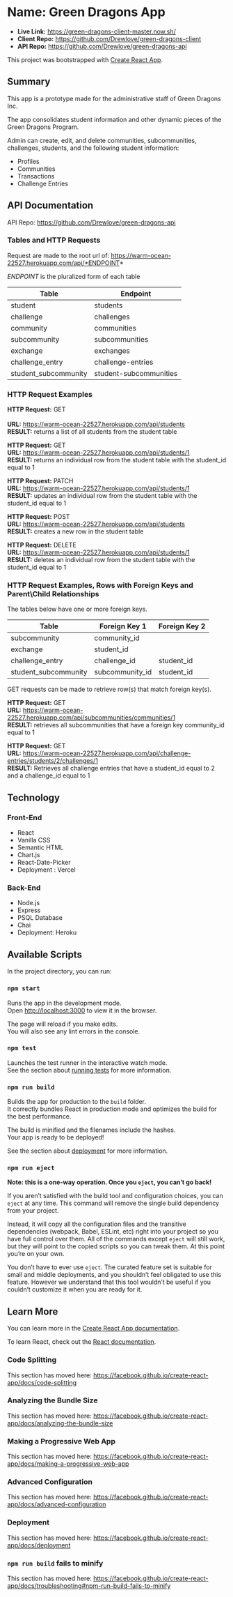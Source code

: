 
# Name: Green Dragons App 
* **Live Link:** https://green-dragons-client-master.now.sh/
* **Client Repo:** https://github.com/Drewlove/green-dragons-client
* **API Repo:** https://github.com/Drewlove/green-dragons-api

This project was bootstrapped with [Create React App](https://github.com/facebook/create-react-app).

## Summary
This app is a prototype made for the administrative staff of Green Dragons Inc.

The app consolidates student information and other dynamic pieces of the Green Dragons Program.

Admin can create, edit, and delete communities, subcommunities, challenges, students, and the following student information:
* Profiles
* Communities
* Transactions
* Challenge Entries

## API Documentation
API Repo: https://github.com/Drewlove/green-dragons-api

### Tables and HTTP Requests
Request are made to the root url of: https://warm-ocean-22527.herokuapp.com/api/*ENDPOINT*

*ENDPOINT* is the pluralized form of each table

| Table                | Endpoint               |
| -----------          | -----------            |
| student              | students               |
| challenge            | challenges             |
| community            | communities            |
| subcommunity         | subcommunities         |
| exchange             | exchanges              |
| challenge_entry      | challenge-entries      |
| student_subcommunity | student-subcommunities |

### HTTP Request Examples
**HTTP Request:** GET <br />       
**URL:** https://warm-ocean-22527.herokuapp.com/api/students                     
**RESULT:** returns a list of all students from the student table             

**HTTP Request:** GET                    
**URL:** https://warm-ocean-22527.herokuapp.com/api/students/1                     
**RESULT:** returns an individual row from the student table with the student_id equal to 1             

**HTTP Request:** PATCH                    
**URL:** https://warm-ocean-22527.herokuapp.com/api/students/1                     
**RESULT:** updates an individual row from the student table with the student_id equal to 1             

**HTTP Request:** POST                    
**URL:** https://warm-ocean-22527.herokuapp.com/api/students            
**RESULT:** creates a new row in the student table             

**HTTP Request:** DELETE       
**URL:** https://warm-ocean-22527.herokuapp.com/api/students/1                    
**RESULT:** deletes an individual row from the student table with the student_id equal to 1             


### HTTP Request Examples, Rows with Foreign Keys and Parent\Child Relationships

The tables below have one or more foreign keys. 

| Table                | Foreign Key 1              | Foreign Key 2 |
| -----------          | -----------                | -----------   |
| subcommunity         | community_id               |               |
| exchange             | student_id                 |               |
| challenge_entry      | challenge_id               | student_id    |
| student_subcommunity | subcommunity_id            | student_id    |

GET requests can be made to retrieve row(s) that match foreign key(s). 

**HTTP Request:** GET    
**URL:** https://warm-ocean-22527.herokuapp.com/api/subcommunities/communities/1     
**RESULT:** retrieves all subcommunities that have a foreign key community_id equal to 1

**HTTP Request:** GET    
**URL:** https://warm-ocean-22527.herokuapp.com/api/challenge-entries/students/2/challenges/1    
**RESULT:** Retrieves all challenge entries that have a student_id equal to 2 and a challenge_id equal to 1

## Technology 

### Front-End
* React
* Vanilla CSS
* Semantic HTML
* Chart.js 
* React-Date-Picker
* Deployment : Vercel 

### Back-End
* Node.js
* Express
* PSQL Database
* Chai 
* Deployment: Heroku 








## Available Scripts

In the project directory, you can run:

### `npm start`

Runs the app in the development mode.<br />
Open [http://localhost:3000](http://localhost:3000) to view it in the browser.

The page will reload if you make edits.<br />
You will also see any lint errors in the console.

### `npm test`

Launches the test runner in the interactive watch mode.<br />
See the section about [running tests](https://facebook.github.io/create-react-app/docs/running-tests) for more information.

### `npm run build`

Builds the app for production to the `build` folder.<br />
It correctly bundles React in production mode and optimizes the build for the best performance.

The build is minified and the filenames include the hashes.<br />
Your app is ready to be deployed!

See the section about [deployment](https://facebook.github.io/create-react-app/docs/deployment) for more information.

### `npm run eject`

**Note: this is a one-way operation. Once you `eject`, you can’t go back!**

If you aren’t satisfied with the build tool and configuration choices, you can `eject` at any time. This command will remove the single build dependency from your project.

Instead, it will copy all the configuration files and the transitive dependencies (webpack, Babel, ESLint, etc) right into your project so you have full control over them. All of the commands except `eject` will still work, but they will point to the copied scripts so you can tweak them. At this point you’re on your own.

You don’t have to ever use `eject`. The curated feature set is suitable for small and middle deployments, and you shouldn’t feel obligated to use this feature. However we understand that this tool wouldn’t be useful if you couldn’t customize it when you are ready for it.

## Learn More

You can learn more in the [Create React App documentation](https://facebook.github.io/create-react-app/docs/getting-started).

To learn React, check out the [React documentation](https://reactjs.org/).

### Code Splitting

This section has moved here: https://facebook.github.io/create-react-app/docs/code-splitting

### Analyzing the Bundle Size

This section has moved here: https://facebook.github.io/create-react-app/docs/analyzing-the-bundle-size

### Making a Progressive Web App

This section has moved here: https://facebook.github.io/create-react-app/docs/making-a-progressive-web-app

### Advanced Configuration

This section has moved here: https://facebook.github.io/create-react-app/docs/advanced-configuration

### Deployment

This section has moved here: https://facebook.github.io/create-react-app/docs/deployment

### `npm run build` fails to minify

This section has moved here: https://facebook.github.io/create-react-app/docs/troubleshooting#npm-run-build-fails-to-minify


